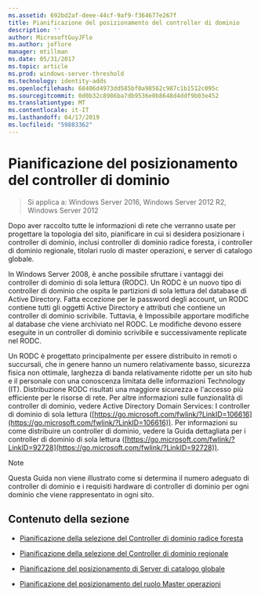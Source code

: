 ```yaml
---
ms.assetid: 692bd2af-deee-44cf-9af9-f364677e267f
title: Pianificazione del posizionamento del controller di dominio
description: ''
author: MicrosoftGuyJFlo
ms.author: joflore
manager: mtillman
ms.date: 05/31/2017
ms.topic: article
ms.prod: windows-server-threshold
ms.technology: identity-adds
ms.openlocfilehash: 68406d4973dd585bf0a98562c987c1b1512c095c
ms.sourcegitcommit: 0d0b32c8986ba7db9536e0b8648d4ddf9b03e452
ms.translationtype: MT
ms.contentlocale: it-IT
ms.lasthandoff: 04/17/2019
ms.locfileid: "59883362"
---
```

# <a name="planning-domain-controller-placement"></a>Pianificazione del posizionamento del controller di dominio

>Si applica a: Windows Server 2016, Windows Server 2012 R2, Windows Server 2012

Dopo aver raccolto tutte le informazioni di rete che verranno usate per progettare la topologia del sito, pianificare in cui si desidera posizionare i controller di dominio, inclusi controller di dominio radice foresta, i controller di dominio regionale, titolari ruolo di master operazioni, e server di catalogo globale.  
  
In Windows Server 2008, è anche possibile sfruttare i vantaggi dei controller di dominio di sola lettura (RODC). Un RODC è un nuovo tipo di controller di dominio che ospita le partizioni di sola lettura del database di Active Directory. Fatta eccezione per le password degli account, un RODC contiene tutti gli oggetti Active Directory e attributi che contiene un controller di dominio scrivibile. Tuttavia, è Impossibile apportare modifiche al database che viene archiviato nel RODC. Le modifiche devono essere eseguite in un controller di dominio scrivibile e successivamente replicate nel RODC.  
  
Un RODC è progettato principalmente per essere distribuito in remoti o succursali, che in genere hanno un numero relativamente basso, sicurezza fisica non ottimale, larghezza di banda relativamente ridotte per un sito hub e il personale con una conoscenza limitata delle informazioni Technology (IT). Distribuzione RODC risultati una maggiore sicurezza e l'accesso più efficiente per le risorse di rete. Per altre informazioni sulle funzionalità di controller di dominio, vedere Active Directory Domain Services: I controller di dominio di sola lettura ([https://go.microsoft.com/fwlink/?LinkID=106616](https://go.microsoft.com/fwlink/?LinkID=106616)). Per informazioni su come distribuire un controller di dominio, vedere la Guida dettagliata per i controller di dominio di sola lettura ([https://go.microsoft.com/fwlink/?LinkID=92728](https://go.microsoft.com/fwlink/?LinkID=92728)).  
  
> [!NOTE]  
> Questa Guida non viene illustrato come si determina il numero adeguato di controller di dominio e i requisiti hardware di controller di dominio per ogni dominio che viene rappresentato in ogni sito.  
  
## <a name="in-this-section"></a>Contenuto della sezione  
  
-   [Pianificazione della selezione del Controller di dominio radice foresta](../../ad-ds/plan/Planning-Forest-Root-Domain-Controller-Placement.md)  
  
-   [Pianificazione della selezione del Controller di dominio regionale](../../ad-ds/plan/Planning-Regional-Domain-Controller-Placement.md)  
  
-   [Pianificazione del posizionamento di Server di catalogo globale](../../ad-ds/plan/Planning-Global-Catalog-Server-Placement.md)  
  
-   [Pianificazione del posizionamento del ruolo Master operazioni](../../ad-ds/plan/Planning-Operations-Master-Role-Placement.md)  
  


